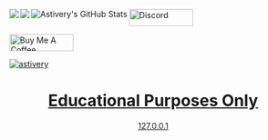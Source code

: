 <img align="left" src="https://pays.host/uploads/0154cc3f-b02b-4a25-9b83-808228f79ff5/WJ2eT2SE.png" />
<img align="left" src="https://discord.c99.nl/widget/theme-4/343396887438819328.png" />
<a     align="left" href="https://pastebin.com/raw/FUxHzD3k">
  <p> </p>
  <img align="left" alt="Astivery's GitHub Stats" src="https://github-readme-stats.vercel.app/api?username=astivery&show_icons=true&theme=dark" />
</a>

  <a   href="https://pastebin.com/raw/FUxHzD3k" target="_blank"><img src="https://pays.host/uploads/0154cc3f-b02b-4a25-9b83-808228f79ff5/112WuYYE.png" alt="Discord" height="30" width="112">
  
  <a   href="https://www.buymeacoffee.com/astive" target="_blank"><img src="https://cdn.buymeacoffee.com/buttons/default-orange.png" alt="Buy Me A Coffee" height="30" width="112">
  <p   align="left"> <img src="https://komarev.com/ghpvc/?username=astivery&label=Profile%20views&color=grey&style=flat" alt="astivery" /> </p>

<h1 align='center'> Educational Purposes Only</h1>
<p align='center'>127.0.0.1<p>
  


